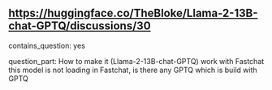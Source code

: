 ## https://huggingface.co/TheBloke/Llama-2-13B-chat-GPTQ/discussions/30

contains_question: yes

question_part: How to make it (Llama-2-13B-chat-GPTQ) work with Fastchat
this model is not loading in Fastchat, is there any GPTQ which is build with GPTQ